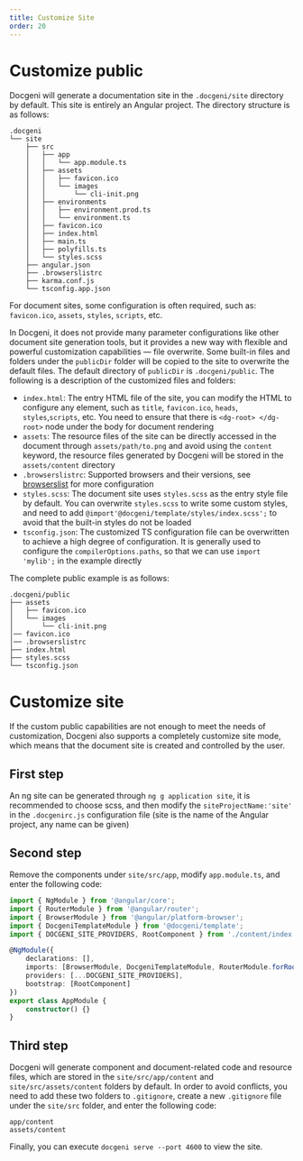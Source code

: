 ```yaml
---
title: Customize Site
order: 20
---
```


# Customize public
Docgeni will generate a documentation site in the `.docgeni/site` directory by default. This site is entirely an Angular project. The directory structure is as follows:
```
.docgeni
└── site
    ├── src
    │   ├── app
    │   │   └── app.module.ts
    │   ├── assets
    │   │   ├── favicon.ico
    │   │   └── images
    │   │       └── cli-init.png
    │   ├── environments
    │   │   ├── environment.prod.ts
    │   │   └── environment.ts
    │   ├── favicon.ico
    │   ├── index.html
    │   ├── main.ts
    │   ├── polyfills.ts
    │   └── styles.scss
    ├── angular.json
    ├── .browserslistrc
    ├── karma.conf.js
    └── tsconfig.app.json
```

For document sites, some configuration is often required, such as: `favicon.ico`, `assets`, `styles`, `scripts`, etc.

 In Docgeni, it does not provide many parameter configurations like other document site generation tools, but it provides a new way with flexible and powerful customization capabilities — file overwrite. Some built-in files and folders under the `publicDir` folder will be copied to the site to overwrite the default files. The default directory of `publicDir` is `.docgeni/public`. The following is a description of the customized files and folders:

- `index.html`: The entry HTML file of the site, you can modify the HTML to configure any element, such as `title`, `favicon.ico`, `heads`, `styles`,`scripts`, etc. You need to ensure that there is `<dg-root> </dg-root>` node under the body for document rendering
- `assets`: The resource files of the site can be directly accessed in the document through `assets/path/to.png` and avoid using the `content` keyword, the resource files generated by Docgeni will be stored in the `assets/content` directory
- `.browserslistrc`: Supported browsers and their versions, see [browserslist](https://github.com/browserslist/browserslist) for more configuration
- `styles.scss`: The document site uses `styles.scss` as the entry style file by default. You can overwrite `styles.scss` to write some custom styles, and need to add `@import'@docgeni/template/styles/index.scss';` to avoid that the built-in styles do not be loaded
- `tsconfig.json`: The customized TS configuration file can be overwritten to achieve a high degree of configuration. It is generally used to configure the `compilerOptions.paths`, so that we can use `import 'mylib';` in the example directly

The complete public example is as follows:
```
.docgeni/public
├── assets
│   ├── favicon.ico
│   └── images
│       └── cli-init.png
│── favicon.ico
│── .browserslistrc
├── index.html
├── styles.scss
└── tsconfig.json
```

# Customize site
If the custom public capabilities are not enough to meet the needs of customization, Docgeni also supports a completely customize site mode, which means that the document site is created and controlled by the user.
## First step
An ng site can be generated through `ng g application site`, it is recommended to choose scss, and then modify the `siteProjectName:'site'` in the `.docgenirc.js` configuration file (site is the name of the Angular project, any name can be given)

## Second step
Remove the components under `site/src/app`, modify `app.module.ts`, and enter the following code:

```ts
import { NgModule } from '@angular/core';
import { RouterModule } from '@angular/router';
import { BrowserModule } from '@angular/platform-browser';
import { DocgeniTemplateModule } from '@docgeni/template';
import { DOCGENI_SITE_PROVIDERS, RootComponent } from './content/index';

@NgModule({
    declarations: [],
    imports: [BrowserModule, DocgeniTemplateModule, RouterModule.forRoot([])],
    providers: [...DOCGENI_SITE_PROVIDERS],
    bootstrap: [RootComponent]
})
export class AppModule {
    constructor() {}
}
```
## Third step
Docgeni will generate component and document-related code and resource files, which are stored in the `site/src/app/content` and `site/src/assets/content` folders by default. In order to avoid conflicts, you need to add these two folders to `.gitignore`, create a new `.gitignore` file under the `site/src` folder, and enter the following code:
```
app/content
assets/content
```
Finally, you can execute `docgeni serve --port 4600` to view the site.
